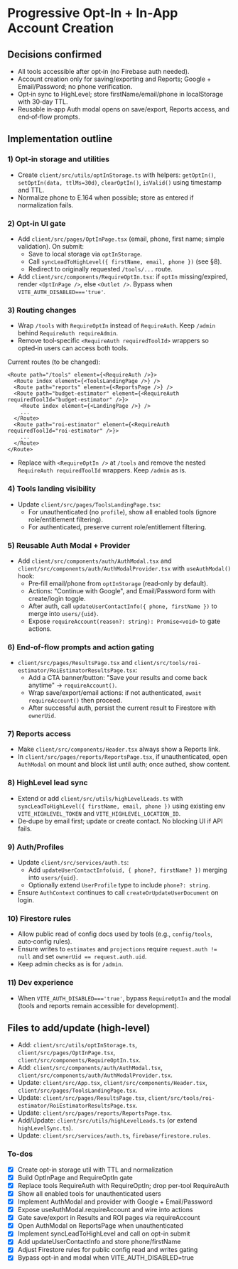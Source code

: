 <!-- 2ff3bde5-0aa7-4f40-8928-3f6fefbd8df8 b67c5c61-67ef-48fc-a3f5-dd9402bc70f1 -->
# Progressive Opt‑In + In‑App Account Creation

## Decisions confirmed

- All tools accessible after opt‑in (no Firebase auth needed).
- Account creation only for saving/exporting and Reports; Google + Email/Password; no phone verification.
- Opt‑in sync to HighLevel; store firstName/email/phone in localStorage with 30‑day TTL.
- Reusable in‑app Auth modal opens on save/export, Reports access, and end‑of‑flow prompts.

## Implementation outline

### 1) Opt‑in storage and utilities

- Create `client/src/utils/optInStorage.ts` with helpers: `getOptIn()`, `setOptIn(data, ttlMs=30d)`, `clearOptIn()`, `isValid()` using timestamp and TTL.
- Normalize phone to E.164 when possible; store as entered if normalization fails.

### 2) Opt‑in UI gate

- Add `client/src/pages/OptInPage.tsx` (email, phone, first name; simple validation). On submit:
  - Save to local storage via `optInStorage`.
  - Call `syncLeadToHighLevel({ firstName, email, phone })` (see §8).
  - Redirect to originally requested `/tools/...` route.
- Add `client/src/components/RequireOptIn.tsx`: if `optIn` missing/expired, render `<OptInPage />`, else `<Outlet />`. Bypass when `VITE_AUTH_DISABLED==='true'`.

### 3) Routing changes

- Wrap `/tools` with `RequireOptIn` instead of `RequireAuth`. Keep `/admin` behind `RequireAuth requireAdmin`.
- Remove tool‑specific `<RequireAuth requiredToolId>` wrappers so opted‑in users can access both tools.

Current routes (to be changed):

```23:41:client/src/App.tsx
<Route path="/tools" element={<RequireAuth />}>
  <Route index element={<ToolsLandingPage />} />
  <Route path="reports" element={<ReportsPage />} />
  <Route path="budget-estimator" element={<RequireAuth requiredToolId="budget-estimator" />}>
    <Route index element={<LandingPage />} />
    ...
  </Route>
  <Route path="roi-estimator" element={<RequireAuth requiredToolId="roi-estimator" />}>
    ...
  </Route>
</Route>
```

- Replace with `<RequireOptIn />` at `/tools` and remove the nested `RequireAuth requiredToolId` wrappers. Keep `/admin` as is.

### 4) Tools landing visibility

- Update `client/src/pages/ToolsLandingPage.tsx`:
  - For unauthenticated (no `profile`), show all enabled tools (ignore role/entitlement filtering).
  - For authenticated, preserve current role/entitlement filtering.

### 5) Reusable Auth Modal + Provider

- Add `client/src/components/auth/AuthModal.tsx` and `client/src/components/auth/AuthModalProvider.tsx` with `useAuthModal()` hook:
  - Pre‑fill email/phone from `optInStorage` (read‑only by default).
  - Actions: "Continue with Google", and Email/Password form with create/login toggle.
  - After auth, call `updateUserContactInfo({ phone, firstName })` to merge into `users/{uid}`.
  - Expose `requireAccount(reason?: string): Promise<void>` to gate actions.

### 6) End‑of‑flow prompts and action gating

- `client/src/pages/ResultsPage.tsx` and `client/src/tools/roi-estimator/RoiEstimatorResultsPage.tsx`:
  - Add a CTA banner/button: "Save your results and come back anytime" → `requireAccount()`.
  - Wrap save/export/email actions: if not authenticated, `await requireAccount()` then proceed.
  - After successful auth, persist the current result to Firestore with `ownerUid`.

### 7) Reports access

- Make `client/src/components/Header.tsx` always show a Reports link.
- In `client/src/pages/reports/ReportsPage.tsx`, if unauthenticated, open `AuthModal` on mount and block list until auth; once authed, show content.

### 8) HighLevel lead sync

- Extend or add `client/src/utils/highLevelLeads.ts` with `syncLeadToHighLevel({ firstName, email, phone })` using existing env `VITE_HIGHLEVEL_TOKEN` and `VITE_HIGHLEVEL_LOCATION_ID`.
- De‑dupe by email first; update or create contact. No blocking UI if API fails.

### 9) Auth/Profiles

- Update `client/src/services/auth.ts`:
  - Add `updateUserContactInfo(uid, { phone?, firstName? })` merging into `users/{uid}`.
  - Optionally extend `UserProfile` type to include `phone?: string`.
- Ensure `AuthContext` continues to call `createOrUpdateUserDocument` on login.

### 10) Firestore rules

- Allow public read of config docs used by tools (e.g., `config/tools`, auto‑config rules).
- Ensure writes to `estimates` and `projections` require `request.auth != null` and set `ownerUid == request.auth.uid`.
- Keep admin checks as is for `/admin`.

### 11) Dev experience

- When `VITE_AUTH_DISABLED==='true'`, bypass `RequireOptIn` and the modal (tools and reports remain accessible for development).

## Files to add/update (high‑level)

- Add: `client/src/utils/optInStorage.ts`, `client/src/pages/OptInPage.tsx`, `client/src/components/RequireOptIn.tsx`.
- Add: `client/src/components/auth/AuthModal.tsx`, `client/src/components/auth/AuthModalProvider.tsx`.
- Update: `client/src/App.tsx`, `client/src/components/Header.tsx`, `client/src/pages/ToolsLandingPage.tsx`.
- Update: `client/src/pages/ResultsPage.tsx`, `client/src/tools/roi-estimator/RoiEstimatorResultsPage.tsx`.
- Update: `client/src/pages/reports/ReportsPage.tsx`.
- Add/Update: `client/src/utils/highLevelLeads.ts` (or extend `highLevelSync.ts`).
- Update: `client/src/services/auth.ts`, `firebase/firestore.rules`.

### To-dos

- [x] Create opt-in storage util with TTL and normalization
- [x] Build OptInPage and RequireOptIn gate
- [x] Replace tools RequireAuth with RequireOptIn; drop per-tool RequireAuth
- [x] Show all enabled tools for unauthenticated users
- [x] Implement AuthModal and provider with Google + Email/Password
- [x] Expose useAuthModal.requireAccount and wire into actions
- [x] Gate save/export in Results and ROI pages via requireAccount
- [x] Open AuthModal on ReportsPage when unauthenticated
- [x] Implement syncLeadToHighLevel and call on opt-in submit
- [x] Add updateUserContactInfo and store phone/firstName
- [x] Adjust Firestore rules for public config read and writes gating
- [x] Bypass opt-in and modal when VITE_AUTH_DISABLED=true
